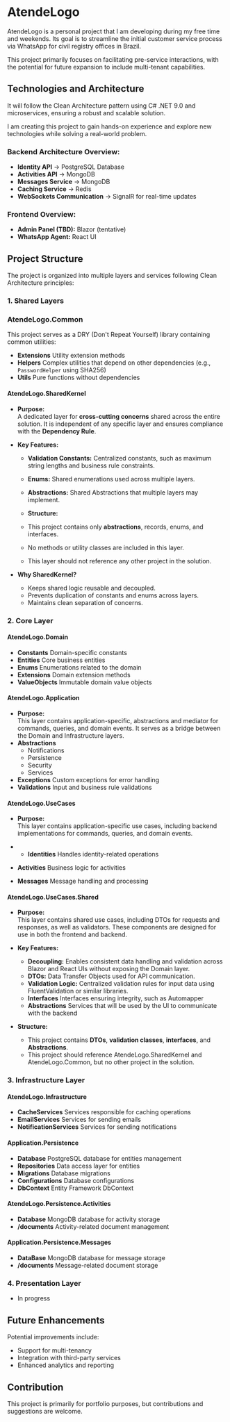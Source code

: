 # AtendeLogo

AtendeLogo is a personal project that I am developing during my free time and weekends.
Its goal is to streamline the initial customer service process via WhatsApp for civil registry offices in Brazil.

This project primarily focuses on facilitating pre-service interactions, with the potential for future expansion to include multi-tenant capabilities.
 
## Technologies and Architecture

It will follow the Clean Architecture pattern using C# .NET 9.0 and microservices, ensuring a robust and scalable solution.

I am creating this project to gain hands-on experience and explore new technologies while solving a real-world problem.

### **Backend Architecture Overview:**
- **Identity API** -> PostgreSQL Database
- **Activities API** -> MongoDB
- **Messages Service** -> MongoDB
- **Caching Service** -> Redis
- **WebSockets Communication** -> SignalR for real-time updates

### **Frontend Overview:**
- **Admin Panel (TBD):** Blazor (tentative)
- **WhatsApp Agent:** React UI

## Project Structure

The project is organized into multiple layers and services following Clean Architecture principles:

### 1. Shared Layers

### AtendeLogo.Common
This project serves as a DRY (Don't Repeat Yourself) library containing common utilities:

- **Extensions** Utility extension methods
- **Helpers** Complex utilities that depend on other dependencies (e.g., `PasswordHelper` using SHA256)
- **Utils** Pure functions without dependencies
#### AtendeLogo.SharedKernel

- **Purpose:**  
  A dedicated layer for **cross-cutting concerns** shared across the entire solution. It is independent of any specific layer and ensures compliance with the **Dependency Rule**.

- **Key Features:**
  - **Validation Constants:** Centralized constants, such as maximum string lengths and business rule constraints.
  - **Enums:** Shared enumerations used across multiple layers.
  - **Abstractions:** Shared Abstractions that multiple layers may implement.

  - **Structure:**
  
  - This project contains only **abstractions**, records, enums, and interfaces.
  - No methods or utility classes are included in this layer.
  - This layer should not reference any other project in the solution.

- **Why SharedKernel?**
  - Keeps shared logic reusable and decoupled.
  - Prevents duplication of constants and enums across layers.
  - Maintains clean separation of concerns.

### **2. Core Layer**

#### AtendeLogo.Domain
- **Constants** Domain-specific constants
- **Entities** Core business entities
- **Enums** Enumerations related to the domain
- **Extensions** Domain extension methods
- **ValueObjects** Immutable domain value objects

#### AtendeLogo.Application
- **Purpose:**  
  This layer contains application-specific, abstractions and mediator for commands, queries, and domain events. It serves as a bridge between the Domain and Infrastructure layers.
- **Abstractions**
  - Notifications
  - Persistence
  - Security
  - Services
- **Exceptions** Custom exceptions for error handling
- **Validations** Input and business rule validations

#### AtendeLogo.UseCases
- **Purpose:**  
  This layer contains application-specific use cases, including backend implementations for commands, queries, and domain events.

- - **Identities** Handles identity-related operations
- **Activities** Business logic for activities
- **Messages** Message handling and processing

#### AtendeLogo.UseCases.Shared

- **Purpose:**  
  This layer contains shared use cases, including DTOs for requests and responses, as well as validators. These components are designed for use in both the frontend and backend.

- **Key Features:**
  - **Decoupling:** Enables consistent data handling and validation across Blazor and React UIs without exposing the Domain layer.
  - **DTOs:** Data Transfer Objects used for API communication.
  - **Validation Logic:** Centralized validation rules for input data using FluentValidation or similar libraries.
  - **Interfaces** Interfaces ensuring integrity, such as Automapper
  - **Abstractions** Services that will be used by the UI to communicate with the backend
 
- **Structure:**
  - This project contains **DTOs**, **validation classes**, **interfaces**, and **Abstractions**.
  - This project should reference AtendeLogo.SharedKernel and AtendeLogo.Common, but no other project in the solution.
  

### **3. Infrastructure Layer**

#### AtendeLogo.Infrastructure
- **CacheServices** Services responsible for caching operations
- **EmailServices** Services for sending emails
- **NotificationServices** Services for sending notifications

#### Application.Persistence
- **Database** PostgreSQL database for entities management
- **Repositories** Data access layer for entities
- **Migrations** Database migrations
- **Configurations** Database configurations
- **DbContext** Entity Framework DbContext

#### AtendeLogo.Persistence.Activities
- **Database** MongoDB database for activity storage
- **/documents** Activity-related document management

#### Application.Persistence.Messages
- **DataBase** MongoDB database for message storage
- **/documents** Message-related document storage

### **4. Presentation Layer**
- In progress

## Future Enhancements
Potential improvements include:
- Support for multi-tenancy
- Integration with third-party services
- Enhanced analytics and reporting

## Contribution
This project is primarily for portfolio purposes, but contributions and suggestions are welcome.